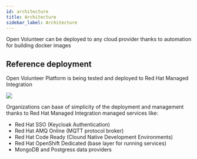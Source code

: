 ```yaml
---
id: architecture
title: Architecture
sidebar_label: Architecture
---
```

 
Open Volunteer can be deployed to any cloud provider thanks to 
automation for building docker images

## Reference deployment

Open Volunteer Platform is being tested and deployed 
to Red Hat Managed Integration

 ![](/img/architecture.png)

Organizations can base of simplicity of the deployment 
and management thanks to Red Hat Managed Integration managed services like:

- Red Hat SSO (Keycloak Authentication)
- Red Hat AMQ Online (MQTT protocol broker) 
- Red Hat Code Ready (Clound Native Development Environments)
- Red Hat OpenShift Dedicated (base layer for running services)
- MongoDB and Postgress data providers 
